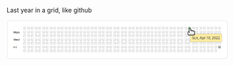 
Last year in a grid, like github

<img src="https://raw.githubusercontent.com/nkoster/github-history-grid/master/github-history-grid.png" width="700" alt="Example">
